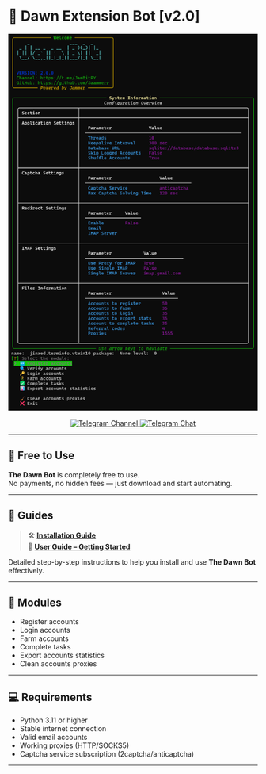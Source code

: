 # 🌅 Dawn Extension Bot [v2.0]

<div align="center">
  <img src="./console/images/console.png" alt="Dawn Extension Bot Console" width="600"/>
  
  <p align="center">
    <a href="https://t.me/JamBitPY">
      <img src="https://img.shields.io/badge/Telegram-Channel-blue?style=for-the-badge&logo=telegram" alt="Telegram Channel">
    </a>
    <a href="https://t.me/+-4HDHSdBgiYxNGRi">
      <img src="https://img.shields.io/badge/Telegram-Chat-blue?style=for-the-badge&logo=telegram" alt="Telegram Chat">
    </a>
  </p>
</div>

---

## 💸 Free to Use

**The Dawn Bot** is completely free to use.  
No payments, no hidden fees — just download and start automating.

---

## 📘 Guides

> 🛠 **[Installation Guide](https://jammers-organization.gitbook.io/jambit/depin/the-dawn/installation)**  
> 📖 **[User Guide – Getting Started](https://jammers-organization.gitbook.io/jambit/depin/the-dawn/user-guide-getting-started)**

Detailed step-by-step instructions to help you install and use **The Dawn Bot** effectively.



---

## 🧩 Modules

- Register accounts  
- Login accounts  
- Farm accounts  
- Complete tasks 
- Export accounts statistics  
- Clean accounts proxies

---

## 💻 Requirements

- Python 3.11 or higher
- Stable internet connection
- Valid email accounts
- Working proxies (HTTP/SOCKS5)
- Captcha service subscription (2captcha/anticaptcha)

---
